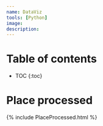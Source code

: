 ```yaml
---
name: DataViz
tools: [Python]
image:
description:
---
```


# Table of contents

* TOC
{:toc}

# Place processed
{% include PlaceProcessed.html %}
<!--

<html>
<body>
<embed type="text/html" src="https://raw.githubusercontent.com/vishalgattani/vishalgattani.github.io/master/_includes/PlaceProcessed.html">
<!-- {% include PlaceProcessed.html %} -->

<!-- <embed type="text/html" src="https://raw.githubusercontent.com/vishalgattani/vishalgattani.github.io/master/_includes/yearly_crime_rate.html"> -->
<!-- {% include yearly_crime_rate.html %} -->

<!-- </body>
</html> -->
